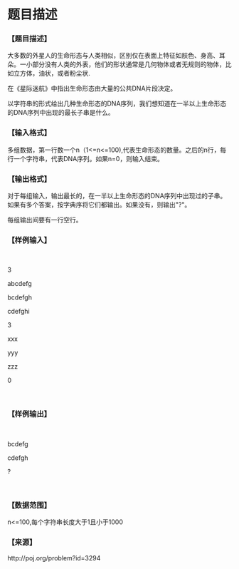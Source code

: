 # 题目描述


<h3>
【题目描述】
</h3>
<p>
大多数的外星人的生命形态与人类相似，区别仅在表面上特征如肤色、身高、耳朵。一小部分没有人类的外表，他们的形状通常是几何物体或者无规则的物体，比如立方体，油状，或者粉尘状.
</p>
<p>
在《星际迷航》中指出生命形态由大量的公共DNA片段决定。
</p>
<p>
以字符串的形式给出几种生命形态的DNA序列，我们想知道在一半以上生命形态的DNA序列中出现的最长子串是什么。
</p>
<h3>
【输入格式】
</h3>
<p>
多组数据，第一行数一个n（1&lt;=n&lt;=100),代表生命形态的数量。之后的n行，每行一个字符串，代表DNA序列。如果n=0，则输入结束。
</p>
<h3>
【输出格式】
</h3>
<p>
对于每组输入，输出最长的，在一半以上生命形态的DNA序列中出现过的子串。如果有多个答案，按字典序将它们都输出。如果没有，则输出&#34;?&#34;。
</p>
<p>
每组输出间要有一行空行。
</p>
<h3>
【样例输入】
</h3>
<p>
<br/>
</p>
<p>
3
</p>
<p>
abcdefg
</p>
<p>
bcdefgh
</p>
<p>
cdefghi
</p>
<p>
3
</p>
<p>
xxx
</p>
<p>
yyy
</p>
<p>
zzz
</p>
<p>
0
</p>
<p>
<br/>
</p>
<h3>
【样例输出】
</h3>
<p>
<br/>
</p>
<p>
bcdefg
</p>
<p>
cdefgh
</p>
<p>
?
</p>
<p>
<br/>
</p>
<h3>
【数据范围】
</h3>
<p>
n&lt;=100,每个字符串长度大于1且小于1000
</p>
<h3>
【来源】
</h3>
<p>
http://poj.org/problem?id=3294
</p>
